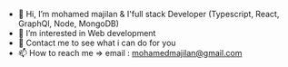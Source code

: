 - 👋 Hi, I’m mohamed majilan & I'full stack Developer (Typescript, React, GraphQl, Node, MongoDB) 
- 👀 I’m interested in Web development 
- 💞️ Contact me to see what i can do for you
- 📫 How to reach me => email : mohamedmajilan@gmail.com

<!---
majilan37/majilan37 is a Front end specialist 
--->

